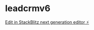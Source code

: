 # leadcrmv6

[Edit in StackBlitz next generation editor ⚡️](https://stackblitz.com/~/github.com/alirazazain/leadcrmv6)